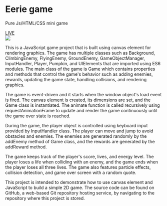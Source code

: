 # Eerie game
 Pure Js/HTML/CSS mini game

<a href="https://volodymyrstreltsov.github.io/Eerie-game/">
 <div>LIVE</div>
 <img src='https://user-images.githubusercontent.com/80418169/222753131-4ff0a99a-e4b2-4dc1-9f4b-05e49db9c70d.png' />
</a>

This is a JavaScript game project that is built using canvas element for rendering graphics. The game has multiple classes such as Background, ClimbingEnemy, FlyingEnemy, GroundEnemy, GameObjectManager, InputHandler, Player, Pumpkin, and UIElements that are imported using ES6 modules. The main class of the game is Game which contains properties and methods that control the game's behavior such as adding enemies, rewards, updating the game state, handling collisions, and rendering graphics.

The game is event-driven and it starts when the window object's load event is fired. The canvas element is created, its dimensions are set, and the Game class is instantiated. The animate function is called recursively using requestAnimationFrame to update and render the game continuously until the game over state is reached.

During the game, the player object is controlled using keyboard input provided by InputHandler class. The player can move and jump to avoid obstacles and enemies. The enemies are generated randomly by the addEnemy method of Game class, and the rewards are generated by the addReward method.

The game keeps track of the player's score, lives, and energy level. The player loses a life when colliding with an enemy, and the game ends when the player loses all three lives. The game also features particle effects, collision detection, and game over screen with a random quote.

This project is intended to demonstrate how to use canvas element and JavaScript to build a simple 2D game. The source code can be found on GitHub, a web-based Git repository hosting service, by navigating to the repository where this project is stored.
